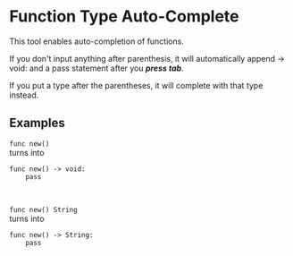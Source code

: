 
# Function Type Auto-Complete

This tool enables auto-completion of functions.

If you don't input anything after parenthesis, it will automatically append -> void: and a pass statement after you ***press tab***.

If you put a type after the parentheses, it will complete with that type instead.

## Examples

```func new()```
<br>
turns into
<br>
```
func new() -> void:
    pass
```
<br>


```func new() String```
<br>
turns into
<br>
```
func new() -> String:
    pass
```
<br>
